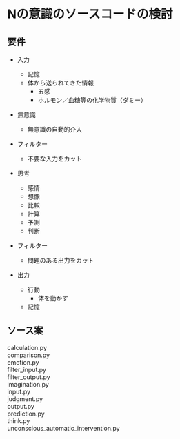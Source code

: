 ﻿# Nの意識のソースコードの検討
## 要件
* 入力
  * 記憶
  * 体から送られてきた情報
    * 五感
    * ホルモン／血糖等の化学物質（ダミー）

* 無意識
  * 無意識の自動的介入
* フィルター
  * 不要な入力をカット

* 思考
  * 感情
  * 想像
  * 比較
  * 計算
  * 予測
  * 判断

* フィルター
  * 問題のある出力をカット

* 出力
  * 行動
    * 体を動かす
  * 記憶

## ソース案
calculation.py  
comparison.py  
emotion.py  
filter_input.py  
filter_output.py  
imagination.py  
input.py  
judgment.py  
output.py  
prediction.py  
think.py  
unconscious_automatic_intervention.py  


